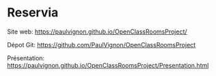 # Reservia

Site web: https://paulvignon.github.io/OpenClassRoomsProject/

Dépot Git: https://github.com/PaulVignon/OpenClassRoomsProject

Présentation: https://paulvignon.github.io/OpenClassRoomsProject/Presentation.html